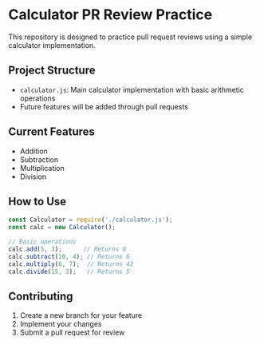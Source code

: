 # Calculator PR Review Practice

This repository is designed to practice pull request reviews using a simple calculator implementation.

## Project Structure

- `calculator.js`: Main calculator implementation with basic arithmetic operations
- Future features will be added through pull requests

## Current Features

- Addition
- Subtraction
- Multiplication
- Division

## How to Use

```javascript
const Calculator = require('./calculator.js');
const calc = new Calculator();

// Basic operations
calc.add(5, 3);      // Returns 8
calc.subtract(10, 4); // Returns 6
calc.multiply(6, 7);  // Returns 42
calc.divide(15, 3);   // Returns 5
```

## Contributing

1. Create a new branch for your feature
2. Implement your changes
3. Submit a pull request for review 